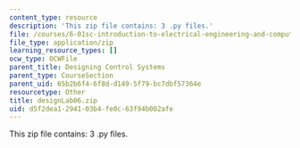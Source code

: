 ```yaml
---
content_type: resource
description: 'This zip file contains: 3 .py files.'
file: /courses/6-01sc-introduction-to-electrical-engineering-and-computer-science-i-spring-2011/d5f2dea1294103b4fe0c63f94b002afe_designLab06.zip
file_type: application/zip
learning_resource_types: []
ocw_type: OCWFile
parent_title: Designing Control Systems
parent_type: CourseSection
parent_uid: 65b2b6f4-6f8d-d149-5f79-bc7dbf57364e
resourcetype: Other
title: designLab06.zip
uid: d5f2dea1-2941-03b4-fe0c-63f94b002afe
---
```

This zip file contains: 3 .py files.
